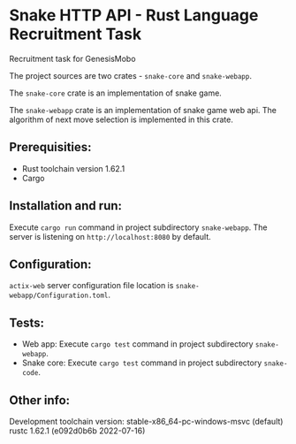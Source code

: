 # Snake HTTP API - Rust Language Recruitment Task
Recruitment task for GenesisMobo

The project sources are two crates - `snake-core` and `snake-webapp`.

The `snake-core` crate is an implementation of snake game.

The `snake-webapp` crate is an implementation of snake game web api. 
The algorithm of next move selection is implemented in this crate.

## Prerequisities:
- Rust toolchain version 1.62.1
- Cargo
  
## Installation and run:
Execute `cargo run` command in project subdirectory `snake-webapp`.
The server is listening on `http://localhost:8080` by default.

## Configuration:
`actix-web` server configuration file location is `snake-webapp/Configuration.toml`.

## Tests:
- Web app: Execute `cargo test` command in project subdirectory `snake-webapp`.
- Snake core: Execute `cargo test` command in project subdirectory `snake-code`.

## Other info:
Development toolchain version: 
stable-x86_64-pc-windows-msvc (default)
rustc 1.62.1 (e092d0b6b 2022-07-16)
